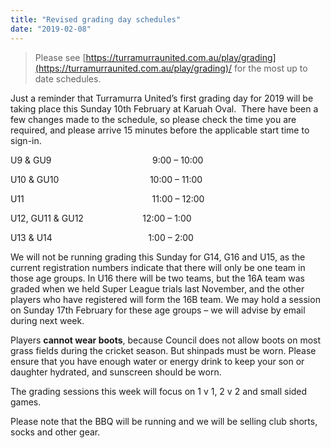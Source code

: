 ```yaml
---
title: "Revised grading day schedules"
date: "2019-02-08"
---
```


> Please see [https://turramurraunited.com.au/play/grading](https://turramurraunited.com.au/play/grading)/ for the most up to date schedules.

Just a reminder that Turramurra United’s first grading day for 2019 will be taking place this Sunday 10th February at Karuah Oval.  There have been a few changes made to the schedule, so please check the time you are required, and please arrive 15 minutes before the applicable start time to sign-in.  

U9 & GU9                                         9:00 – 10:00  

U10 & GU10                                     10:00 – 11:00  

U11                                                    11:00 – 12:00  

U12, GU11 & GU12                        12:00 – 1:00  

U13 & U14                                       1:00 – 2:00  

We will not be running grading this Sunday for G14, G16 and U15, as the current registration numbers indicate that there will only be one team in those age groups. In U16 there will be two teams, but the 16A team was graded when we held Super League trials last November, and the other players who have registered will form the 16B team. We may hold a session on Sunday 17th February for these age groups – we will advise by email during next week.  

Players **cannot wear boots**, because Council does not allow boots on most grass fields during the cricket season. But shinpads must be worn. Please ensure that you have enough water or energy drink to keep your son or daughter hydrated, and sunscreen should be worn.      

The grading sessions this week will focus on 1 v 1, 2 v 2 and small sided games.  

Please note that the BBQ will be running and we will be selling club shorts, socks and other gear.
